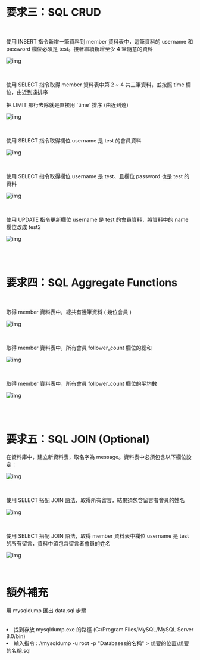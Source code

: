 <h1>要求三：SQL CRUD</h1>

<br/>

<p>使用 INSERT 指令新增一筆資料到 member 資料表中，這筆資料的 username 和password 欄位必須是 test。接著繼續新增至少 4 筆隨意的資料</p>

![img](https://raw.githubusercontent.com/eggann/wehelp-assignments/main/week-5/images/1_INSERT_DATA.jpg)

<br/>

<p>使用 SELECT 指令取得 member 資料表中第 2 ~ 4 共三筆資料，並按照 time 欄位，由近到遠排序</p>

<p style= color: red;>把 LIMIT 那行去除就是直接用 `time` 排序 (由近到遠)</p>

![img](https://raw.githubusercontent.com/eggann/wehelp-assignments/main/week-5/images/2_SORTBY_TIME.jpg)

<br/>

<p>使用 SELECT 指令取得欄位 username 是 test 的會員資料</p>

![img](https://raw.githubusercontent.com/eggann/wehelp-assignments/main/week-5/images/3_USERNAMEISTEST.jpg)

<br/>

<p>使用 SELECT 指令取得欄位 username 是 test、且欄位 password 也是 test 的資料</p>

![img](https://raw.githubusercontent.com/eggann/wehelp-assignments/main/week-5/images/4_USERNAMEANDPASSWOEDARETEST.jpg)

<br/>

<p>使用 UPDATE 指令更新欄位 username 是 test 的會員資料，將資料中的 name 欄位改成 test2</p>

![img](https://raw.githubusercontent.com/eggann/wehelp-assignments/main/week-5/images/5_CHANGE_NAME.jpg)

<br/>

<br/>

<h1>要求四：SQL Aggregate Functions</h1>

<br/>

<p>取得 member 資料表中，總共有幾筆資料 ( 幾位會員 )</p>

![img](https://raw.githubusercontent.com/eggann/wehelp-assignments/main/week-5/images/6_COUNT.jpg)

<br/>

<p>取得 member 資料表中，所有會員 follower_count 欄位的總和</p>

![img](https://raw.githubusercontent.com/eggann/wehelp-assignments/main/week-5/images/7_SUM.jpg)

<br/>

<p>取得 member 資料表中，所有會員 follower_count 欄位的平均數</p>

![img](https://raw.githubusercontent.com/eggann/wehelp-assignments/main/week-5/images/8_AVG.jpg)

<br/>

<br/>

<h1>要求五：SQL JOIN (Optional)</h1>

<p>在資料庫中，建立新資料表，取名字為 message。資料表中必須包含以下欄位設定：</p>

![img](https://raw.githubusercontent.com/eggann/wehelp-assignments/main/week-5/images/9_MESSAGE.jpg)

<br/>

<p>使用 SELECT 搭配 JOIN 語法，取得所有留言，結果須包含留言者會員的姓名</p>

![img](https://raw.githubusercontent.com/eggann/wehelp-assignments/main/week-5/images/10_ALL_MESSAGE.jpg)

<br/>

<p>使用 SELECT 搭配 JOIN 語法，取得 member 資料表中欄位 username 是 test 的所有留言，資料中須包含留言者會員的姓名</p>

![img](https://raw.githubusercontent.com/eggann/wehelp-assignments/main/week-5/images/11_USERNAME_TEST.jpg)

<br/>

<h1>額外補充</h1>

<p>用 mysqldump 匯出 data.sql 步驟</p>

<br/>

<li>找到存放 mysqldump.exe 的路徑 (C:/Program Files/MySQL/MySQL Server 8.0/bin)</li>

<li>輸入指令 :  .\mysqldump -u root -p "Databases的名稱" > 想要的位置\想要的名稱.sql</li>
